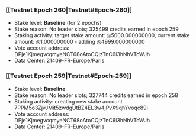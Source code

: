### [[Testnet Epoch 260|Testnet#Epoch-260]]
* Stake level: **Baseline** (for 2 epochs)
* Stake reason: No leader slots; 325499 credits earned in epoch 259
* Staking activity: target stake amount: ◎5000.000000000, current stake amount: ◎1.000000000 - adding ◎4999.000000000
* Vote account address: DPje1KjmegvcqmyeNCT68oAtoCQjzTnC6i3hNhVTcWJh
* Data Center: 21409-FR-Europe/Paris
### [[Testnet Epoch 259|Testnet#Epoch-259]]
* Stake level: **Baseline**
* Stake reason: No leader slots; 327744 credits earned in epoch 258
* Staking activity: creating new stake account 7PPM5o3ZjvJMit5zwdgUtBZ4EL3w4jPvX9qhYvoqc89i
* Vote account address: DPje1KjmegvcqmyeNCT68oAtoCQjzTnC6i3hNhVTcWJh
* Data Center: 21409-FR-Europe/Paris